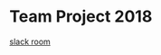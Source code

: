 # Team Project 2018

[slack room](https://join.slack.com/t/aticatac2018/shared_invite/enQtMjk2Mjc4MzAwNDA1LWRhMTlhNmYzMjQ4OTg0MDVjNmM4NWYzNmI2ZjI5OWMwNGRiZTk0MzdkNmU5MjU2ZjQ0MWMwY2JmYjMwMzYyMWI)
